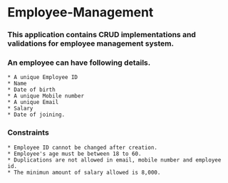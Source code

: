 # Employee-Management


### This application contains CRUD implementations and validations for employee management system.

### An employee can have following details. 

    * A unique Employee ID
    * Name
    * Date of birth
    * A unique Mobile number
    * A unique Email 
    * Salary 
    * Date of joining.

### Constraints

    * Employee ID cannot be changed after creation.
    * Employee's age must be between 18 to 60.
    * Duplications are not allowed in email, mobile number and employee id.
    * The minimun amount of salary allowed is 8,000.
